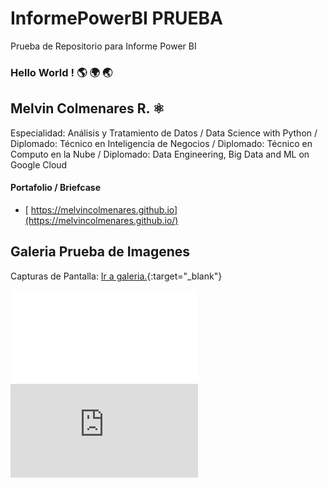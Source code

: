 <style>
mark{
    
.embed-container {
  position: relative;
  padding-bottom: 56.25%;
  height: 0;
  overflow: hidden;
}
.embed-container iframe {
  position: absolute;
  top:0;
  left: 0;
  width: 100%;
  height: 100%;
}
    
}
</style>

# InformePowerBI PRUEBA
Prueba de Repositorio para Informe Power BI

### Hello World !      :earth_americas: :earth_africa: :earth_asia:

## Melvin Colmenares R. :atom_symbol:

Especialidad: Análisis y Tratamiento de Datos / Data Science with Python / Diplomado: Técnico en Inteligencia de Negocios / Diplomado: Técnico en Computo en la Nube / Diplomado: Data Engineering, Big Data and ML on Google Cloud

#### Portafolio  / Briefcase 

- [ https://melvincolmenares.github.io](https://melvincolmenares.github.io/)

## Galeria Prueba de Imagenes
Capturas de Pantalla: [Ir a galeria.](https://melvincolmenares.github.io/gallery/){:target="_blank"}
<!-- <div class="embed-container">
    <iframe src="https://melvincolmenares.github.io/gallery/" frameborder="0" allowfullscreen></iframe>
</div>
-->
<div class="embed-container">
    <iframe src="/gallery/" frameborder="0" allowfullscreen></iframe>
</div>

<div class="embed-container">
    <iframe src="https://melvincolmenares.github.io/nuevoinforme/" frameborder="0" scrolling = "no" allowfullscreen ></iframe>
</div>
